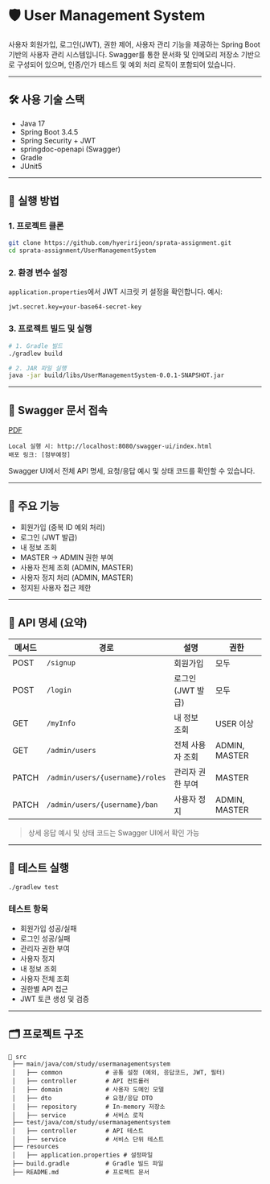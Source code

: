 # 🛡️ User Management System

사용자 회원가입, 로그인(JWT), 권한 제어, 사용자 관리 기능을 제공하는 Spring Boot 기반의 사용자 관리 시스템입니다. Swagger를 통한 문서화 및 인메모리 저장소 기반으로 구성되어 있으며, 인증/인가 테스트 및 예외 처리 로직이 포함되어 있습니다.

---

## 🛠 사용 기술 스택

* Java 17
* Spring Boot 3.4.5
* Spring Security + JWT
* springdoc-openapi (Swagger)
* Gradle
* JUnit5

---

## 🚀 실행 방법

### 1. 프로젝트 클론

```bash
git clone https://github.com/hyeririjeon/sprata-assignment.git
cd sprata-assignment/UserManagementSystem
```

### 2. 환경 변수 설정

`application.properties`에서 JWT 시크릿 키 설정을 확인합니다. 예시:

```properties
jwt.secret.key=your-base64-secret-key
```

### 3. 프로젝트 빌드 및 실행

```bash
# 1. Gradle 빌드
./gradlew build

# 2. JAR 파일 실행
java -jar build/libs/UserManagementSystem-0.0.1-SNAPSHOT.jar
```

---

## 📖 Swagger 문서 접속
[PDF](./docs/Swagger%20UI.pdf.pdf)
```text
Local 실행 시: http://localhost:8080/swagger-ui/index.html
배포 링크: [첨부예정]
```

Swagger UI에서 전체 API 명세, 요청/응답 예시 및 상태 코드를 확인할 수 있습니다.

---

## 📌 주요 기능

* 회원가입 (중복 ID 예외 처리)
* 로그인 (JWT 발급)
* 내 정보 조회
* MASTER → ADMIN 권한 부여
* 사용자 전체 조회 (ADMIN, MASTER)
* 사용자 정지 처리 (ADMIN, MASTER)
* 정지된 사용자 접근 제한

---

## 📒 API 명세 (요약)

| 메서드   | 경로                              | 설명           | 권한            |
| ----- | ------------------------------- | ------------ | ------------- |
| POST  | `/signup`                       | 회원가입         | 모두            |
| POST  | `/login`                        | 로그인 (JWT 발급) | 모두            |
| GET   | `/myInfo`                       | 내 정보 조회      | USER 이상       |
| GET   | `/admin/users`                  | 전체 사용자 조회    | ADMIN, MASTER |
| PATCH | `/admin/users/{username}/roles` | 관리자 권한 부여    | MASTER        |
| PATCH | `/admin/users/{username}/ban`   | 사용자 정지       | ADMIN, MASTER |

> 상세 응답 예시 및 상태 코드는 Swagger UI에서 확인 가능

---

## 🧪 테스트 실행

```bash
./gradlew test
```

### 테스트 항목

* 회원가입 성공/실패
* 로그인 성공/실패 
* 관리자 권한 부여 
* 사용자 정지 
* 내 정보 조회
* 사용자 전체 조회
* 권한별 API 접근
* JWT 토큰 생성 및 검증

---

## 🗂 프로젝트 구조

```
📂 src
 ├── main/java/com/study/usermanagementsystem
 │   ├── common            # 공통 설정 (예외, 응답코드, JWT, 필터)
 │   ├── controller        # API 컨트롤러
 │   ├── domain            # 사용자 도메인 모델
 │   ├── dto               # 요청/응답 DTO
 │   ├── repository        # In-memory 저장소
 │   ├── service           # 서비스 로직
 ├── test/java/com/study/usermanagementsystem
 │   ├── controller        # API 테스트
 │   ├── service           # 서비스 단위 테스트
 ├── resources
 │   ├── application.properties # 설정파일
 ├── build.gradle          # Gradle 빌드 파일
 ├── README.md             # 프로젝트 문서
```

